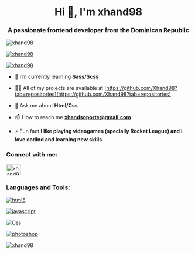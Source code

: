 <h1 align="center">Hi 👋, I'm xhand98</h1>
<h3 align="center">A passionate frontend developer from the Dominican Republic</h3>

<p align="left"> <img src="https://komarev.com/ghpvc/?username=xhand98&label=Profile%20views&color=0e75b6&style=flat" alt="xhand98" /> </p>

<p align="left"> <a href="https://github.com/ryo-ma/github-profile-trophy"><img src="https://github-profile-trophy.vercel.app/?username=xhand98" alt="xhand98" /></a> </p>

<p align="left"> <a href="https://twitter.com/xhand98" target="blank"><img src="https://img.shields.io/twitter/follow/xhand98?logo=twitter&style=for-the-badge" alt="xhand98" /></a> </p>

- 🌱 I’m currently learning **Sass/Scss**

- 👨‍💻 All of my projects are available at [https://github.com/Xhand98?tab=repositories](https://github.com/Xhand98?tab=repositories)

- 💬 Ask me about **Html/Css**

- 📫 How to reach me **xhandsoporte@gmail.com**

- ⚡ Fun fact **I like playing videogames (specially Rocket League) and i love codind and learning new skills**

<h3 align="left">Connect with me:</h3>
<p align="left">
<a href="https://twitter.com/xhand98" target="blank"><img align="center" src="https://raw.githubusercontent.com/rahuldkjain/github-profile-readme-generator/master/src/images/icons/Social/twitter.svg" alt="xhand98" height="30" width="40" /></a>
</p>

<h3 align="left">Languages and Tools:</h3>


<a href="https://www.w3.org/html/" target="_blank" rel="noreferrer"> <img src="https://img.shields.io/badge/HTML5-E34F26?style=for-the-badge&logo=html5&logoColor=white" alt="html5"/> </a>

<a href="https://developer.mozilla.org/en-US/docs/Web/JavaScript" target="_blank" rel="noreferrer"> <img src="https://img.shields.io/badge/JavaScript-323330?style=for-the-badge&logo=javascript&logoColor=F7DF1E" alt="javascript"/> </a>

<a href="https://developer.mozilla.org/en-US/docs/Web/Css" target="_blank" rel="noreferrer"> <img src="https://img.shields.io/badge/CSS3-1572B6?style=for-the-badge&logo=css3&logoColor=white" alt="Css"/> </a>

<a href="https://www.photoshop.com/en" target="_blank" rel="noreferrer"> <img src="https://img.shields.io/badge/Adobe%20Photoshop-31A8FF?style=for-the-badge&logo=Adobe%20Photoshop&logoColor=black" alt="photoshop"/> </a>

<p><img align="center" src="https://github-readme-stats.vercel.app/api/top-langs?username=xhand98&show_icons=true&locale=en&layout=compact" alt="xhand98" /></p>
